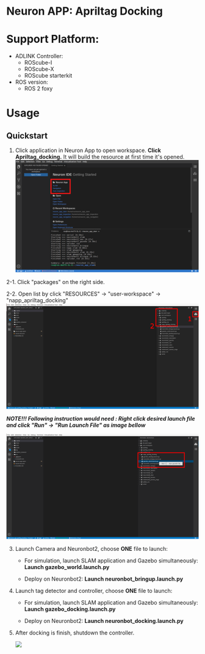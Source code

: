 # Neuron APP: Apriltag Docking

# Support Platform:

* ADLINK Controller:
  - ROScube-I
  - ROScube-X
  - ROScube starterkit
* ROS version:
  - ROS 2 foxy

# Usage

## Quickstart

1. Click application in Neuron App to open workspace. **Click Apriltag_docking.**  It will build the resource at first time it's opened.
     ![](readme_resource/open_app.png)

2-1. Click "packages" on the right side.

2-2. Open list by click "RESOURCES" -> "user-workspace" -> "napp_apriltag_docking"
     ![](readme_resource/click_resourse_docking.jpg)


***NOTE!!! Following instruction would need : Right click desired launch file and click "Run" -> "Run Launch File" as image bellow***

   ![](readme_resource/launch_docking.png)

3. Launch Camera and Neuronbot2, choose **ONE**  file to launch:

     * For simulation, launch SLAM application and Gazebo simultaneously: **Launch gazebo_world.launch.py**

     * Deploy on Neuronbot2: **Launch neuronbot_bringup.launch.py**

4. Launch tag detector and controller, choose **ONE**  file to launch:

     * For simulation, launch SLAM application and Gazebo simultaneously: **Launch gazebo_docking.launch.py**

     * Deploy on Neuronbot2: **Launch neuronbot_docking.launch.py**

5. After docking is finish, shutdown the controller.

     ![](readme_resource/docking_demo.gif)
